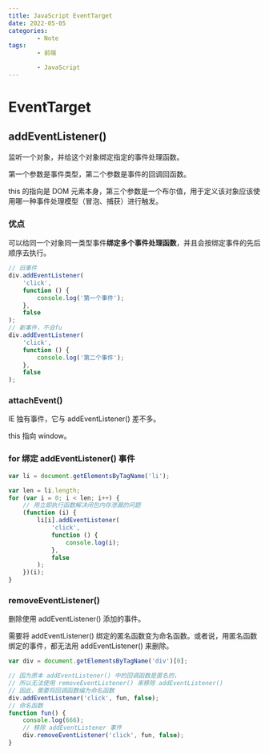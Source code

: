 ```yaml
---
title: JavaScript EventTarget
date: 2022-05-05
categories:
        - Note
tags:
        - 前端

        - JavaScript
---
```


# EventTarget

## addEventListener()

监听一个对象，并给这个对象绑定指定的事件处理函数。

第一个参数是事件类型，第二个参数是事件的回调回函数。

this 的指向是 DOM 元素本身，第三个参数是一个布尔值，用于定义该对象应该使用哪一种事件处理模型（冒泡、捕获）进行触发。

### 优点

可以给同一个对象同一类型事件**绑定多个事件处理函数**，并且会按绑定事件的先后顺序去执行。

```js
// 旧事件
div.addEventListener(
	'click',
	function () {
		console.log('第一个事件');
	},
	false
);
// 新事件，不会fu
div.addEventListener(
	'click',
	function () {
		console.log('第二个事件');
	},
	false
);
```

### attachEvent()

IE 独有事件，它与 addEventListener() 差不多。

this 指向 window。

### for 绑定 addEventListener() 事件

```js
var li = document.getElementsByTagName('li');

var len = li.length;
for (var i = 0; i < len; i++) {
	// 用立即执行函数解决闭包内存泄漏的问题
	(function (i) {
		li[i].addEventListener(
			'click',
			function () {
				console.log(i);
			},
			false
		);
	})(i);
}
```

### removeEventListener()

删除使用 addEventListener() 添加的事件。

需要将 addEventListener() 绑定的匿名函数变为命名函数。或者说，用匿名函数绑定的事件，都无法用 addEventListener() 来删除。

```js
var div = document.getElementsByTagName('div')[0];

// 因为原本 addEventListener() 中的回调函数是匿名的，
// 所以无法使用 removeEventListener() 来移除 addEventListener()
// 因此，需要将回调函数编为命名函数
div.addEventListener('click', fun, false);
// 命名函数
function fun() {
	console.log(666);
	// 移除 addEventListener 事件
	div.removeEventListener('click', fun, false);
}
```
